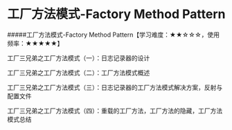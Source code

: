 # 工厂方法模式-Factory Method Pattern

#####工厂方法模式-Factory Method Pattern【学习难度：★★☆☆☆，使用频率：★★★★★】

工厂三兄弟之工厂方法模式（一）：日志记录器的设计

工厂三兄弟之工厂方法模式（二）：工厂方法模式概述

工厂三兄弟之工厂方法模式（三）：日志记录器的工厂方法模式解决方案，反射与配置文件

工厂三兄弟之工厂方法模式（四）：重载的工厂方法，工厂方法的隐藏，工厂方法模式总结

